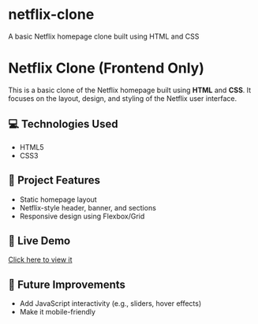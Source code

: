 # netflix-clone
A basic Netflix homepage clone built using HTML and CSS

# Netflix Clone (Frontend Only)

This is a basic clone of the Netflix homepage built using **HTML** and **CSS**. It focuses on the layout, design, and styling of the Netflix user interface.

## 💻 Technologies Used
- HTML5
- CSS3

## 📁 Project Features
- Static homepage layout
- Netflix-style header, banner, and sections
- Responsive design using Flexbox/Grid


## 🚀 Live Demo
[Click here to view it](https://Harshitha-kh.github.io/netflix-clone)

## 📌 Future Improvements
- Add JavaScript interactivity (e.g., sliders, hover effects)
- Make it mobile-friendly

